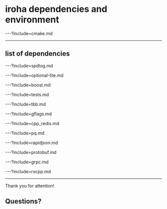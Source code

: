 # iroha dependencies and environment

---?include=cmake.md

---

## list of dependencies

---?include=spdlog.md

---?include=optional-lite.md

---?include=boost.md

---?include=tests.md

---?include=tbb.md

---?include=gflags.md

---?include=cpp_redis.md

---?include=pq.md

---?include=rapidjson.md

---?include=protobuf.md

---?include=grpc.md

---?include=rxcpp.md

---

Thank you for attention!

## Questions?

